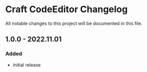 # Craft CodeEditor Changelog

All notable changes to this project will be documented in this file.

## 1.0.0 - 2022.11.01
### Added
* Initial release
